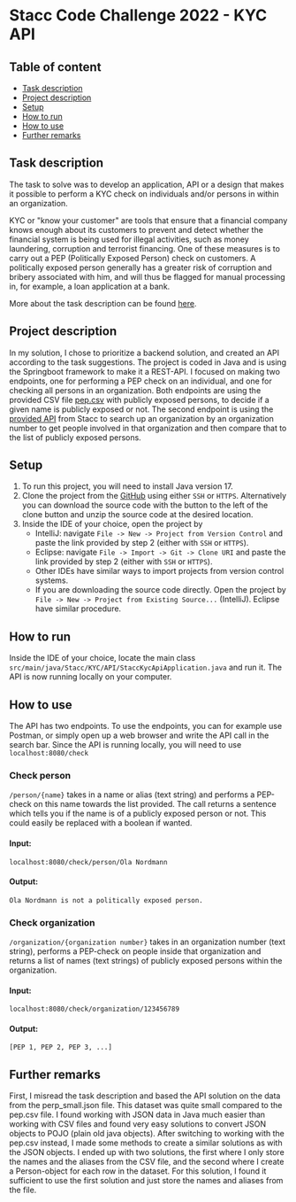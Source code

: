 # Stacc Code Challenge 2022 - KYC API

## Table of content
- [Task description](#task-description)
- [Project description](#project-description)
- [Setup](#setup)
- [How to run](#how-to-run)
- [How to use](#how-to-use)
- [Further remarks](#further-remarks)

## Task description
The task to solve was to develop an application, API or a design that makes it possible to perform a KYC check 
on individuals and/or persons in within an organization. 

KYC or "know your customer" are tools that ensure that a financial company knows enough about its customers to 
prevent and detect whether the financial system is being used for illegal activities, such as money laundering, 
corruption and terrorist financing. One of these measures is to carry out a PEP (Politically Exposed Person) check 
on customers. A politically exposed person generally has a greater risk of corruption and bribery associated with him, 
and will thus be flagged for manual processing in, for example, a loan application at a bank. 

More about the task description can be found [here](https://github.com/stacc/stacc-code-challenge-public).

## Project description
In my solution, I chose to prioritize a backend solution, and created an API according to the task suggestions. 
The project is coded in Java and is using the Springboot framework to make it a REST-API. I focused on making two endpoints, 
one for performing a PEP check on an individual, and one for checking all persons in an organization. Both endpoints are using 
the provided CSV file [pep.csv](src/main/resources/pep.csv) with publicly exposed persons, to decide if a given name is publicly exposed or not.
The second endpoint is using the [provided API](https://code-challenge.stacc.dev/) from Stacc to search up an organization by an organization number to get 
people involved in that organization and then compare that to the list of publicly exposed persons.

## Setup
1. To run this project, you will need to install Java version 17.
2. Clone the project from the [GitHub](https://github.com/EspenKalvatn/Stacc-KYC-API.git) using either `SSH` or `HTTPS`.
Alternatively you can download the source code with the button to the left of the clone button and unzip the source code at the desired location.
3. Inside the IDE of your choice, open the project by
    - IntelliJ: navigate `File -> New -> Project from Version Control` and paste the link provided by step 2 (either with `SSH` or `HTTPS`).
    - Eclipse: navigate `File -> Import -> Git -> Clone URI` and paste the link provided by step 2 (either with `SSH` or `HTTPS`).
    - Other IDEs have similar ways to import projects from version control systems.
    - If you are downloading the source code directly. Open the project by `File -> New -> Project from Existing Source...` (IntelliJ). Eclipse have similar procedure.

## How to run
Inside the IDE of your choice, locate the main class `src/main/java/Stacc/KYC/API/StaccKycApiApplication.java` and run it.
The API is now running locally on your computer. 

## How to use
The API has two endpoints. To use the endpoints, you can for example use Postman, or simply open up a web browser and write 
the API call in the search bar. Since the API is running locally, you will need to use `localhost:8080/check`

### Check person
`/person/{name}` takes in a name or alias (text string) and performs a PEP-check on this name towards the list provided.
The call returns a sentence which tells you if the name is of a publicly exposed person or not. This could easily be replaced with a boolean if wanted.
#### Input:
    localhost:8080/check/person/Ola Nordmann
#### Output:
    Ola Nordmann is not a politically exposed person.

### Check organization
`/organization/{organization number}` takes in an organization number (text string), performs a PEP-check on people inside 
that organization and returns a list of names (text strings) of publicly exposed persons within the organization.
#### Input:
    localhost:8080/check/organization/123456789
#### Output: 
    [PEP 1, PEP 2, PEP 3, ...]

## Further remarks
First, I misread the task description and based the API solution on the data from the perp_small.json file. This dataset was quite small compared to the pep.csv file.
I found working with JSON data in Java much easier than working with CSV files and found very easy solutions to convert JSON objects to POJO (plain old java objects). 
After switching to working with the pep.csv instead, I made some methods to create a similar solutions as with the JSON objects. I ended up with two solutions, the first 
where I only store the names and the aliases from the CSV file, and the second where I create a Person-object for each row in the dataset. For this solution, I found it sufficient
to use the first solution and just store the names and aliases from the file.